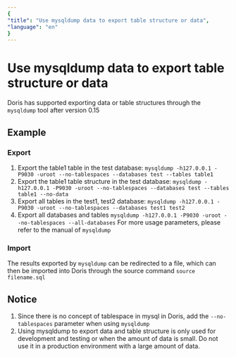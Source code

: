 ```yaml
---
{
"title": "Use mysqldump data to export table structure or data",
"language": "en"
}
---
```


<!-- 
Licensed to the Apache Software Foundation (ASF) under one
or more contributor license agreements.  See the NOTICE file
distributed with this work for additional information
regarding copyright ownership.  The ASF licenses this file
to you under the Apache License, Version 2.0 (the
"License"); you may not use this file except in compliance
with the License.  You may obtain a copy of the License at

  http://www.apache.org/licenses/LICENSE-2.0

Unless required by applicable law or agreed to in writing,
software distributed under the License is distributed on an
"AS IS" BASIS, WITHOUT WARRANTIES OR CONDITIONS OF ANY
KIND, either express or implied.  See the License for the
specific language governing permissions and limitations
under the License.
-->

# Use mysqldump data to export table structure or data
Doris has supported exporting data or table structures through the `mysqldump` tool after version 0.15

## Example
### Export
  1. Export the table1 table in the test database: `mysqldump -h127.0.0.1 -P9030 -uroot --no-tablespaces --databases test --tables table1`
  2. Export the table1 table structure in the test database: `mysqldump -h127.0.0.1 -P9030 -uroot --no-tablespaces --databases test --tables table1 --no-data`
  3. Export all tables in the test1, test2 database: `mysqldump -h127.0.0.1 -P9030 -uroot --no-tablespaces --databases test1 test2`
  4. Export all databases and tables `mysqldump -h127.0.0.1 -P9030 -uroot --no-tablespaces --all-databases`
For more usage parameters, please refer to the manual of `mysqldump`
### Import
The results exported by `mysqldump` can be redirected to a file, which can then be imported into Doris through the source command `source filename.sql`
## Notice
1. Since there is no concept of tablespace in mysql in Doris, add the `--no-tablespaces` parameter when using `mysqldump`
2. Using mysqldump to export data and table structure is only used for development and testing or when the amount of data is small. Do not use it in a production environment with a large amount of data.
